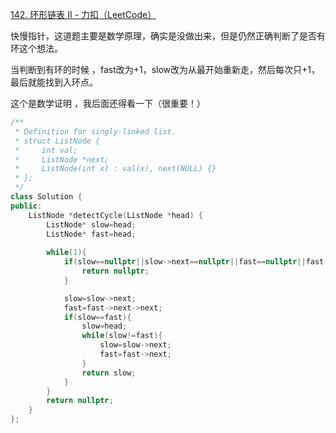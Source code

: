 [142. 环形链表 II - 力扣（LeetCode）](https://leetcode.cn/problems/linked-list-cycle-ii/description/)

快慢指针，这道题主要是数学原理，确实是没做出来，但是仍然正确判断了是否有环这个想法。

当判断到有环的时候 ，fast改为+1，slow改为从最开始重新走，然后每次只+1，最后就能找到入环点。

这个是数学证明 ，我后面还得看一下（很重要！）

```cpp
/**
 * Definition for singly-linked list.
 * struct ListNode {
 *     int val;
 *     ListNode *next;
 *     ListNode(int x) : val(x), next(NULL) {}
 * };
 */
class Solution {
public:
    ListNode *detectCycle(ListNode *head) {
        ListNode* slow=head;
        ListNode* fast=head;
        
        while(1){
            if(slow==nullptr||slow->next==nullptr||fast==nullptr||fast->next==nullptr||fast->next->next==nullptr){
                return nullptr;
            }

            slow=slow->next;
            fast=fast->next->next;
            if(slow==fast){
                slow=head;
                while(slow!=fast){
                    slow=slow->next;
                    fast=fast->next;
                }
                return slow;
            }
        }
        return nullptr;
    }
};

```